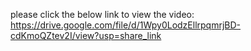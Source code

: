 please click the below link to view the video: 
https://drive.google.com/file/d/1Wpy0LodzEllrpqmrjBD-cdKmoQZtev2I/view?usp=share_link
